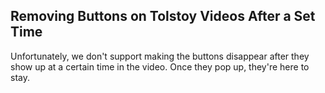 ## Removing Buttons on Tolstoy Videos After a Set Time

Unfortunately, we don't support making the buttons disappear after they show up at a certain time in the video. Once they pop up, they're here to stay.
